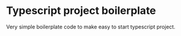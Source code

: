 # Typescript project boilerplate

Very simple boilerplate code to make easy to start typescript project.
